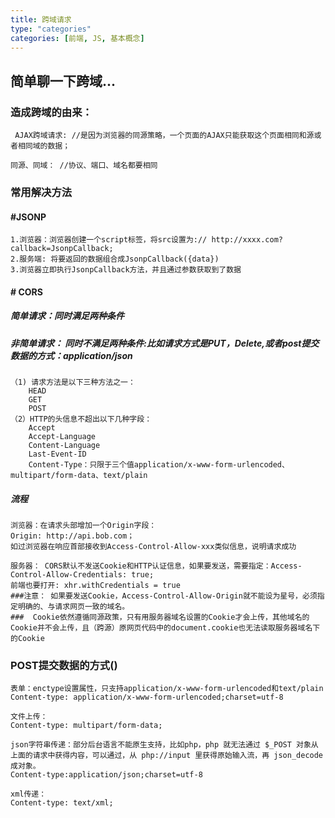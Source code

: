 ```yaml
---
title: 跨域请求
type: "categories"
categories: [前端, JS, 基本概念]
---
```


## 简单聊一下跨域...

### 造成跨域的由来：
```
 AJAX跨域请求: //是因为浏览器的同源策略，一个页面的AJAX只能获取这个页面相同和源或者相同域的数据；
 
同源、同域： //协议、端口、域名都要相同
```

### 常用解决方法

#### #JSONP
```
1.浏览器：浏览器创建一个script标签，将src设置为:// http://xxxx.com?callback=JsonpCallback;
2.服务端: 将要返回的数据组合成JsonpCallback({data})
3.浏览器立即执行JsonpCallback方法，并且通过参数获取到了数据

```
#### # CORS
##### 简单请求：同时满足两种条件
##### 非简单请求： 同时不满足两种条件:比如请求方式是PUT，Delete,或者post提交数据的方式：application/json
```
（1) 请求方法是以下三种方法之一：
    HEAD
    GET
    POST
（2）HTTP的头信息不超出以下几种字段：
    Accept
    Accept-Language
    Content-Language
    Last-Event-ID
    Content-Type：只限于三个值application/x-www-form-urlencoded、multipart/form-data、text/plain
```
##### 流程
```
浏览器：在请求头部增加一个Origin字段：
Origin: http://api.bob.com；
如过浏览器在响应首部接收到Access-Control-Allow-xxx类似信息，说明请求成功

```
```
服务器： CORS默认不发送Cookie和HTTP认证信息，如果要发送，需要指定：Access-Control-Allow-Credentials: true;
前端也要打开: xhr.withCredentials = true
###注意： 如果要发送Cookie，Access-Control-Allow-Origin就不能设为星号，必须指定明确的、与请求网页一致的域名。
###  Cookie依然遵循同源政策，只有用服务器域名设置的Cookie才会上传，其他域名的Cookie并不会上传，且（跨源）原网页代码中的document.cookie也无法读取服务器域名下的Cookie
```
### POST提交数据的方式()
```
表单：enctype设置属性，只支持application/x-www-form-urlencoded和text/plain
Content-type: application/x-www-form-urlencoded;charset=utf-8

文件上传：
Content-type: multipart/form-data;

json字符串传递：部分后台语言不能原生支持，比如php，php 就无法通过 $_POST 对象从上面的请求中获得内容，可以通过，从 php://input 里获得原始输入流，再 json_decode 成对象。
Content-type:application/json;charset=utf-8

xml传递：
Content-type: text/xml;

```
